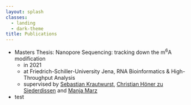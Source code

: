 ```yaml
---
layout: splash
classes:
  - landing
  - dark-theme
title: Publications
---
```


- Masters Thesis: Nanopore Sequencing: tracking down the m<sup>6</sup>A modification
    - in 2021
    - at Friedrich-Schiller-University Jena, RNA Bioinformatics & High-Throughput Analysis
    - supervised by [Sebastian Krautwurst](https://github.com/RaverJay), [Christian Höner zu Siederdissen](http://www.bioinf.uni-leipzig.de/~choener/) and [Manja Marz](https://www.rna.uni-jena.de)
- test
